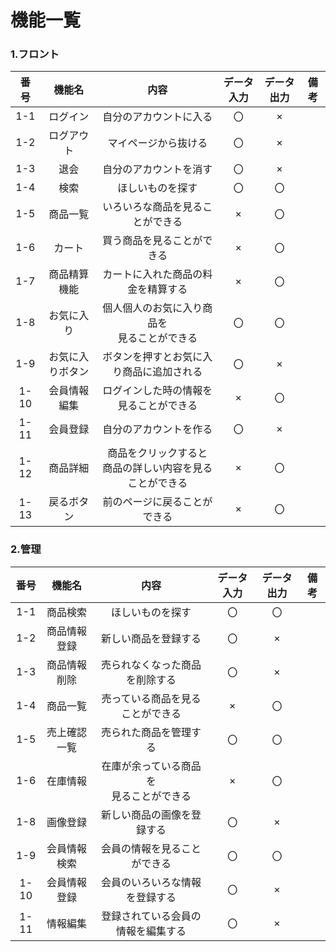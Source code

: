 # 機能一覧

### 1.フロント
|番号|機能名|内容|データ入力|データ出力|備考|
|:---:|:---:|:---:|:---:|:---:|:---:|
|1-1|ログイン|自分のアカウントに入る|〇|×||
|1-2|ログアウト|マイページから抜ける|〇|×||
|1-3|退会|自分のアカウントを消す|〇|×||
|1-4|検索|ほしいものを探す|〇|〇||
|1-5|商品一覧|いろいろな商品を見ることができる|×|〇||
|1-6|カート|買う商品を見ることができる|×|〇||
|1-7|商品精算機能|カートに入れた商品の料金を精算する|×|〇||
|1-8|お気に入り|個人個人のお気に入り商品を<br>見ることができる|〇|〇||
|1-9|お気に入りボタン|ボタンを押すとお気に入り商品に追加される|〇|×||
|1-10|会員情報編集|ログインした時の情報を見ることができる|×|〇|
|1-11|会員登録|自分のアカウントを作る|〇|×||
|1-12|商品詳細|商品をクリックすると<br>商品の詳しい内容を見ることができる|×|〇||
|1-13|戻るボタン|前のページに戻ることができる|×|〇|

### 2.管理
|番号|機能名|内容|データ入力|データ出力|備考|
|:---:|:---:|:---:|:---:|:---:|:---:|
|1-1|商品検索|ほしいものを探す|〇|〇||
|1-2|商品情報登録|新しい商品を登録する|〇|×||
|1-3|商品情報削除|売られなくなった商品を削除する|〇|×||
|1-4|商品一覧|売っている商品を見ることができる|×|〇||
|1-5|売上確認一覧|売られた商品を管理する|〇|〇||
|1-6|在庫情報|在庫が余っている商品を<br>見ることができる|×|〇||
|1-8|画像登録|新しい商品の画像を登録する|〇|×||
|1-9|会員情報検索|会員の情報を見ることができる|〇|〇||
|1-10|会員情報登録|会員のいろいろな情報を登録する|〇|×||
|1-11|情報編集|登録されている会員の情報を編集する|〇|×||
